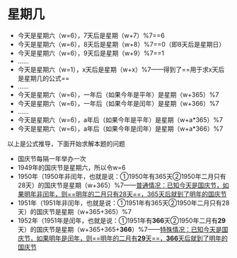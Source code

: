 # 星期几

- 今天是星期六（w=6），7天后是星期（w+7）%7==6
- 今天是星期六（w=6），8天后是星期（w+8）%7==0（即8天后是星期日）
- 今天是星期六（w=6），9天后是星期（w+9）%7==1
- ......
- 今天是星期六（w=1），x天后是星期（w+x）%7——得到了==用于求x天后是星期几的公式==
- ......
- 今天是星期六（w=6），一年后（如果今年是平年）是星期（w+365）%7
- 今天是星期六（w=6），一年后（如果今年是闰年）是星期（w+366）%7
- ......
- 今天是星期六（w=6），a年后（如果今年是平年）是星期（w+a*365）%7
- 今天是星期六（w=6），a年后（如果今年是闰年）是星期（w+a*366）%7

以上是公式推导，下面开始求解本题的问题

- 国庆节每隔一年举办一次
- 1949年的国庆节是星期六，所以令w=6
- 1950年（1950年非闰年，也就是说：①1950年有365天②1950年二月只有28天）的国庆节是星期（w+365）%7——<u>普通情况：已知今天是国庆节，如果明年非闰年，则==明年的二月只有28天==，365天后就到了明年的国庆节</u>
- 1951年（1951年非闰年，也就是说：①1951年有365天②1950年二月只有28天）的国庆节是星期（w+365+365）%7
- 1952年（1951年是闰年，也就是说：①1951年有**366**天②1950年二月有**29**天）的国庆节是星期（w+365+365+**366**）%7——<u>特殊情况：已知今天是国庆节，如果明年是闰年，则==明年的二月有**29**天==，**366**天后就到了明年的国庆节</u>